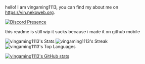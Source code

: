  hello! I am vingaming1113, you can find my about me on https://vin.nekoweb.org.

[![Discord Presence](https://lanyard.cnrad.dev/api/909832870862913536?bg=74c7ec&theme=light)](https://discord.com/users/909832870862913536)



this readme is still wip it sucks because i made it on github mobile



![vingaming1113's Stats](https://github-readme-stats.vercel.app/api?username=vingaming1113&theme=nord&show_icons=true&hide_border=false&count_private=true)
![vingaming1113's Streak](https://github-readme-streak-stats.herokuapp.com/?user=vingaming1113&theme=nord&hide_border=false)
![vingaming1113's Top Languages](https://github-readme-stats.vercel.app/api/top-langs/?username=vingaming1113&theme=nord&show_icons=true&hide_border=false&layout=compact)








[![vingaming1113's GitHub stats](https://github-readme-stats.vercel.app/api?username=vingaming1113&show_icons=true)](https://github.com/anuraghazra/github-readme-stats)



<!---
vingaming1113/vingaming1113 is a ✨ special ✨ repository because its `README.md` (this file) appears on your GitHub profile.
You can click the Preview link to take a look at your changes.
--->
